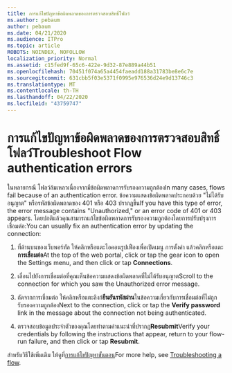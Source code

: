 ```yaml
---
title: การแก้ไขปัญหาข้อผิดพลาดของการตรวจสอบสิทธิ์โฟลว์
ms.author: pebaum
author: pebaum
ms.date: 04/21/2020
ms.audience: ITPro
ms.topic: article
ROBOTS: NOINDEX, NOFOLLOW
localization_priority: Normal
ms.assetid: c15fed9f-65c6-422e-9d32-87e889a44b51
ms.openlocfilehash: 70451f074a65a4454faeadd188a31783be8e6c7e
ms.sourcegitcommit: 631cbb5f03e5371f0995e976536d24e9d13746c3
ms.translationtype: MT
ms.contentlocale: th-TH
ms.lasthandoff: 04/22/2020
ms.locfileid: "43759747"
---
```

# <a name="troubleshoot-flow-authentication-errors"></a><span data-ttu-id="83bf8-102">การแก้ไขปัญหาข้อผิดพลาดของการตรวจสอบสิทธิ์โฟลว์</span><span class="sxs-lookup"><span data-stu-id="83bf8-102">Troubleshoot Flow authentication errors</span></span>

<span data-ttu-id="83bf8-103">ในหลายกรณี โฟลว์ล้มเหลวเนื่องจากมีข้อผิดพลาดการรับรองความถูกต้อง</span><span class="sxs-lookup"><span data-stu-id="83bf8-103">In many cases, flows fail because of an authentication error.</span></span> <span data-ttu-id="83bf8-104">ข้อความแสดงข้อผิดพลาดประกอบด้วย "ไม่ได้รับอนุญาต" หรือรหัสข้อผิดพลาดของ 401 หรือ 403 ปรากฏขึ้น</span><span class="sxs-lookup"><span data-stu-id="83bf8-104">If you have this type of error, the error message contains "Unauthorized," or an error code of 401 or 403 appears.</span></span> <span data-ttu-id="83bf8-105">โดยปกติแล้วคุณสามารถแก้ไขข้อผิดพลาดการรับรองความถูกต้องโดยการปรับปรุงการเชื่อมต่อ:</span><span class="sxs-lookup"><span data-stu-id="83bf8-105">You can usually fix an authentication error by updating the connection:</span></span>
  
1. <span data-ttu-id="83bf8-106">ที่ด้านบนของเว็บพอร์ทัล ให้คลิกหรือแตะไอคอนรูปเฟืองเพื่อเปิดเมนู การตั้งค่า แล้วคลิกหรือแตะ**การเชื่อมต่อ**</span><span class="sxs-lookup"><span data-stu-id="83bf8-106">At the top of the web portal, click or tap the gear icon to open the Settings menu, and then click or tap **Connections**.</span></span>
    
2. <span data-ttu-id="83bf8-107">เลื่อนไปยังการเชื่อมต่อที่คุณเห็นข้อความแสดงข้อผิดพลาดที่ไม่ได้รับอนุญาต</span><span class="sxs-lookup"><span data-stu-id="83bf8-107">Scroll to the connection for which you saw the Unauthorized error message.</span></span>
    
3. <span data-ttu-id="83bf8-108">ถัดจากการเชื่อมต่อ ให้คลิกหรือแตะลิงก์**ยืนยันรหัสผ่าน**ในข้อความเกี่ยวกับการเชื่อมต่อที่ไม่ถูกรับรองความถูกต้อง</span><span class="sxs-lookup"><span data-stu-id="83bf8-108">Next to the connection, click or tap the **Verify password** link in the message about the connection not being authenticated.</span></span> 
    
4. <span data-ttu-id="83bf8-109">ตรวจสอบข้อมูลประจําตัวของคุณโดยทําตามคําแนะนําที่ปรากฏ**Resubmit**</span><span class="sxs-lookup"><span data-stu-id="83bf8-109">Verify your credentials by following the instructions that appear, return to your flow-run failure, and then click or tap **Resubmit**.</span></span>
    
<span data-ttu-id="83bf8-110">สําหรับวิธีใช้เพิ่มเติม ให้ดูที่[การแก้ไขปัญหาขั้นตอน](https://go.microsoft.com/fwlink/?linkid=872110)</span><span class="sxs-lookup"><span data-stu-id="83bf8-110">For more help, see [Troubleshooting a flow](https://go.microsoft.com/fwlink/?linkid=872110).</span></span>
  

